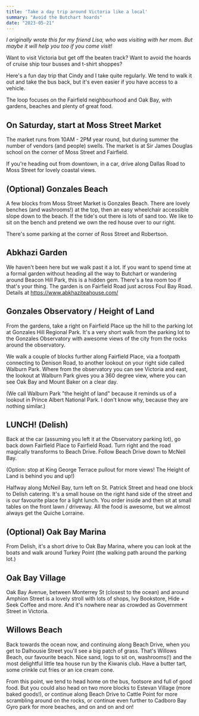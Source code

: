 ```yaml
---
title: 'Take a day trip around Victoria like a local'
summary: "Avoid the Butchart hoards"
date: "2023-05-21"
---
```

_I originally wrote this for my friend Lisa, who was visiting with her mom.  But maybe it will help you too if you come visit!_

Want to visit Victoria but get off the beaten track? Want to avoid the hoards of cruise ship tour busses and t-shirt shoppes? 

Here's a fun day trip that Cindy and I take quite regularly.  We tend to walk it out and take the bus back, but it's even easier if you have access to a vehicle.

The loop focuses on the Fairfield neighbourhood and Oak Bay, with gardens, beaches and plenty of great food.

## On Saturday, start at Moss Street Market

The market runs from 10AM - 2PM year round, but during summer the number of vendors (and people) swells.  The market is at Sir James Douglas school on the corner of Moss Street and Fairfield.

If you're heading out from downtown, in a car, drive along Dallas Road to Moss Street for lovely coastal views.

## (Optional) Gonzales Beach

A few blocks from Moss Street Market is Gonzales Beach.  There are lovely benches (and washrooms!) at the top, then an easy wheelchair accessible slope down to the beach.  If the tide's out there is lots of sand too.  We like to sit on the bench and pretend we own the red house over to our right.

There's some parking at the corner of Ross Street and Robertson.  

## Abkhazi Garden

We haven't been here but we walk past it a lot.  If you want to spend time at a formal garden without heading all the way to Butchart or wandering around Beacon Hill Park, this is a hidden gem.  There's a tea room too if that's your thing.  The garden is on Fairfield Road just across Foul Bay Road.  Details at https://www.abkhaziteahouse.com/

## Gonzales Observatory / Height of Land

From the gardens, take a right on Fairfield Place up the hill to the parking lot at Gonzales Hill Regional Park.  It's a very short walk from the parking lot to the Gonzales Observatory with awesome views of the city from the rocks around the observatory.

We walk a couple of blocks further along Fairfield Place, via a footpath connecting to Denison Road, to another lookout on your right side called Walburn Park.  Where from the observatory you can see Victoria and east, the lookout at Walburn Park gives you a 360 degree view, where you can see Oak Bay and Mount Baker on a clear day.

(We call Walburn Park "the height of land" because it reminds us of a lookout in Prince Albert National Park.  I don't know why, because they are nothing similar.)

## LUNCH!  (Delish)

Back at the car (assuming you left it at the Observatory parking lot), go back down Fairfield Place to Fairfield Road.  Turn right and the road magically transforms to Beach Drive.  Follow Beach Drive down to McNeil Bay.

(Option:  stop at King George Terrace pullout for more views!  The Height of Land is behind you and up!)

Halfway along McNeil Bay, turn left on St. Patrick Street and head one block to Delish catering.  It's a small house on the right hand side of the street and is our favourite place for a light lunch.  You order inside and then sit at small tables on the front lawn / driveway.  All the food is awesome, but we almost always get the Quiche Lorraine.  

## (Optional)  Oak Bay Marina

From Delish, it's a short drive to Oak Bay Marina, where you can look at the boats and walk around Turkey Point (the walking path around the parking lot.)

## Oak Bay Village

Oak Bay Avenue, between Monterrey St (closest to the ocean) and around Amphion Street is a lovely stroll with lots of shops, Ivy Bookstore, Hide + Seek Coffee and more.  And it's nowhere near as crowded as Government Street in Victoria.

## Willows Beach

Back towards the ocean now, and continuing along Beach Drive, when you get to Dalhousie Street you'll see a big patch of grass.  That's Willows Beach, our favourite beach.  Nice sand, logs to sit on, washrooms(!) and the most delightful little tea house run by the Kiwanis club.  Have a butter tart, some crinkle cut fries or an ice cream cone.

From this point, we tend to head home on the bus, footsore and full of good food.  But you could also head on two more blocks to Estevan Village (more baked goods!), or continue along Beach Drive to Cattle Point for more scrambling around on the rocks, or continue even further to Cadboro Bay Gyro park for more beaches, and on and on and on!

